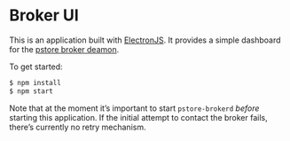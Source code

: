 # Broker UI

This is an application built with [ElectronJS](http://electron.js.com). It provides a simple dashboard for the [pstore broker deamon](../brokerd).

To get started:

~~~bash
$ npm install
$ npm start
~~~

Note that at the moment it’s important to start `pstore-brokerd` _before_ starting this application. If the initial attempt to contact the broker fails, there’s currently no retry mechanism.
